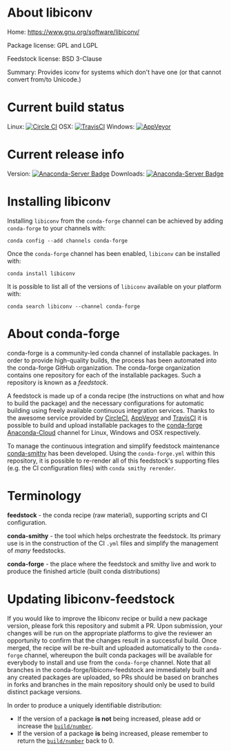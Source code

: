 About libiconv
==============

Home: https://www.gnu.org/software/libiconv/

Package license: GPL and LGPL

Feedstock license: BSD 3-Clause

Summary: Provides iconv for systems which don't have one (or that cannot convert from/to Unicode.)



Current build status
====================

Linux: [![Circle CI](https://circleci.com/gh/conda-forge/libiconv-feedstock.svg?style=shield)](https://circleci.com/gh/conda-forge/libiconv-feedstock)
OSX: [![TravisCI](https://travis-ci.org/conda-forge/libiconv-feedstock.svg?branch=master)](https://travis-ci.org/conda-forge/libiconv-feedstock)
Windows: [![AppVeyor](https://ci.appveyor.com/api/projects/status/github/conda-forge/libiconv-feedstock?svg=True)](https://ci.appveyor.com/project/conda-forge/libiconv-feedstock/branch/master)

Current release info
====================
Version: [![Anaconda-Server Badge](https://anaconda.org/conda-forge/libiconv/badges/version.svg)](https://anaconda.org/conda-forge/libiconv)
Downloads: [![Anaconda-Server Badge](https://anaconda.org/conda-forge/libiconv/badges/downloads.svg)](https://anaconda.org/conda-forge/libiconv)

Installing libiconv
===================

Installing `libiconv` from the `conda-forge` channel can be achieved by adding `conda-forge` to your channels with:

```
conda config --add channels conda-forge
```

Once the `conda-forge` channel has been enabled, `libiconv` can be installed with:

```
conda install libiconv
```

It is possible to list all of the versions of `libiconv` available on your platform with:

```
conda search libiconv --channel conda-forge
```


About conda-forge
=================

conda-forge is a community-led conda channel of installable packages.
In order to provide high-quality builds, the process has been automated into the
conda-forge GitHub organization. The conda-forge organization contains one repository
for each of the installable packages. Such a repository is known as a *feedstock*.

A feedstock is made up of a conda recipe (the instructions on what and how to build
the package) and the necessary configurations for automatic building using freely
available continuous integration services. Thanks to the awesome service provided by
[CircleCI](https://circleci.com/), [AppVeyor](http://www.appveyor.com/)
and [TravisCI](https://travis-ci.org/) it is possible to build and upload installable
packages to the [conda-forge](https://anaconda.org/conda-forge)
[Anaconda-Cloud](http://docs.anaconda.org/) channel for Linux, Windows and OSX respectively.

To manage the continuous integration and simplify feedstock maintenance
[conda-smithy](http://github.com/conda-forge/conda-smithy) has been developed.
Using the ``conda-forge.yml`` within this repository, it is possible to re-render all of
this feedstock's supporting files (e.g. the CI configuration files) with ``conda smithy rerender``.


Terminology
===========

**feedstock** - the conda recipe (raw material), supporting scripts and CI configuration.

**conda-smithy** - the tool which helps orchestrate the feedstock.
                   Its primary use is in the construction of the CI ``.yml`` files
                   and simplify the management of *many* feedstocks.

**conda-forge** - the place where the feedstock and smithy live and work to
                  produce the finished article (built conda distributions)


Updating libiconv-feedstock
===========================

If you would like to improve the libiconv recipe or build a new
package version, please fork this repository and submit a PR. Upon submission,
your changes will be run on the appropriate platforms to give the reviewer an
opportunity to confirm that the changes result in a successful build. Once
merged, the recipe will be re-built and uploaded automatically to the
`conda-forge` channel, whereupon the built conda packages will be available for
everybody to install and use from the `conda-forge` channel.
Note that all branches in the conda-forge/libiconv-feedstock are
immediately built and any created packages are uploaded, so PRs should be based
on branches in forks and branches in the main repository should only be used to
build distinct package versions.

In order to produce a uniquely identifiable distribution:
 * If the version of a package **is not** being increased, please add or increase
   the [``build/number``](http://conda.pydata.org/docs/building/meta-yaml.html#build-number-and-string).
 * If the version of a package **is** being increased, please remember to return
   the [``build/number``](http://conda.pydata.org/docs/building/meta-yaml.html#build-number-and-string)
   back to 0.

